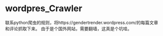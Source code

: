 # wordpres_Crawler
联系python爬虫的规则，将https://gendertrender.wordpress.com/的每篇文章和评论抓取下来。
由于是个国外网站，需要翻墙，这真是个坑哇。
